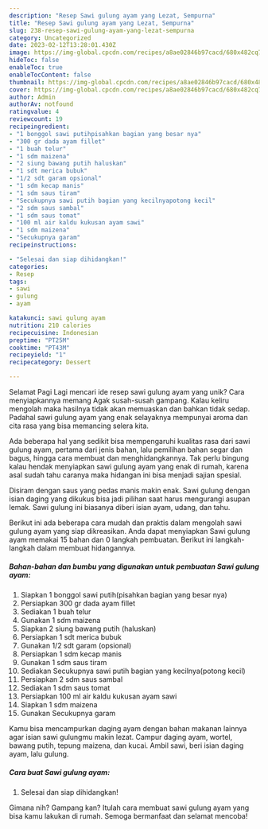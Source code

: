 ```yaml
---
description: "Resep Sawi gulung ayam yang Lezat, Sempurna"
title: "Resep Sawi gulung ayam yang Lezat, Sempurna"
slug: 238-resep-sawi-gulung-ayam-yang-lezat-sempurna
category: Uncategorized
date: 2023-02-12T13:28:01.430Z
image: https://img-global.cpcdn.com/recipes/a8ae02846b97cacd/680x482cq70/sawi-gulung-ayam-foto-resep-utama.jpg
hideToc: false
enableToc: true
enableTocContent: false
thumbnail: https://img-global.cpcdn.com/recipes/a8ae02846b97cacd/680x482cq70/sawi-gulung-ayam-foto-resep-utama.jpg
cover: https://img-global.cpcdn.com/recipes/a8ae02846b97cacd/680x482cq70/sawi-gulung-ayam-foto-resep-utama.jpg
author: Admin
authorAv: notfound
ratingvalue: 4
reviewcount: 19
recipeingredient:
- "1 bonggol sawi putihpisahkan bagian yang besar nya"
- "300 gr dada ayam fillet"
- "1 buah telur"
- "1 sdm maizena"
- "2 siung bawang putih haluskan"
- "1 sdt merica bubuk"
- "1/2 sdt garam opsional"
- "1 sdm kecap manis"
- "1 sdm saus tiram"
- "Secukupnya sawi putih bagian yang kecilnyapotong kecil"
- "2 sdm saus sambal"
- "1 sdm saus tomat"
- "100 ml air kaldu kukusan ayam sawi"
- "1 sdm maizena"
- "Secukupnya garam"
recipeinstructions:

- "Selesai dan siap dihidangkan!"
categories:
- Resep
tags:
- sawi
- gulung
- ayam

katakunci: sawi gulung ayam 
nutrition: 210 calories
recipecuisine: Indonesian
preptime: "PT25M"
cooktime: "PT43M"
recipeyield: "1"
recipecategory: Dessert

---
```



Selamat Pagi Lagi mencari ide resep sawi gulung ayam yang unik? Cara menyiapkannya memang Agak susah-susah gampang. Kalau keliru mengolah maka hasilnya tidak akan memuaskan dan bahkan tidak sedap. Padahal sawi gulung ayam yang enak selayaknya mempunyai aroma dan cita rasa yang bisa memancing selera kita.


Ada beberapa hal yang sedikit bisa mempengaruhi kualitas rasa dari sawi gulung ayam, pertama dari jenis bahan, lalu pemilihan bahan segar dan bagus, hingga cara membuat dan menghidangkannya. Tak perlu bingung kalau hendak menyiapkan sawi gulung ayam yang enak di rumah, karena asal sudah tahu caranya maka hidangan ini bisa menjadi sajian spesial.

Disiram dengan saus yang pedas manis makin enak. Sawi gulung dengan isian daging yang dikukus bisa jadi pilihan saat harus mengurangi asupan lemak. Sawi gulung ini biasanya diberi isian ayam, udang, dan tahu.


Berikut ini ada beberapa cara mudah dan praktis dalam mengolah sawi gulung ayam yang siap dikreasikan. Anda dapat menyiapkan Sawi gulung ayam memakai 15 bahan dan 0 langkah pembuatan. Berikut ini langkah-langkah dalam membuat hidangannya.

<!--inarticleads1-->

##### Bahan-bahan dan bumbu yang digunakan untuk pembuatan Sawi gulung ayam:

1. Siapkan 1 bonggol sawi putih(pisahkan bagian yang besar nya)
1. Persiapkan 300 gr dada ayam fillet
1. Sediakan 1 buah telur
1. Gunakan 1 sdm maizena
1. Siapkan 2 siung bawang putih (haluskan)
1. Persiapkan 1 sdt merica bubuk
1. Gunakan 1/2 sdt garam (opsional)
1. Persiapkan 1 sdm kecap manis
1. Gunakan 1 sdm saus tiram
1. Sediakan Secukupnya sawi putih bagian yang kecilnya(potong kecil)
1. Persiapkan 2 sdm saus sambal
1. Sediakan 1 sdm saus tomat
1. Persiapkan 100 ml air kaldu kukusan ayam sawi
1. Siapkan 1 sdm maizena
1. Gunakan Secukupnya garam


Kamu bisa mencampurkan daging ayam dengan bahan makanan lainnya agar isian sawi gulungmu makin lezat. Campur daging ayam, wortel, bawang putih, tepung maizena, dan kucai. Ambil sawi, beri isian daging ayam, lalu gulung. 

<!--inarticleads2-->

##### Cara buat Sawi gulung ayam:


1. Selesai dan siap dihidangkan!



Gimana nih? Gampang kan? Itulah cara membuat sawi gulung ayam yang bisa kamu lakukan di rumah. Semoga bermanfaat dan selamat mencoba!
